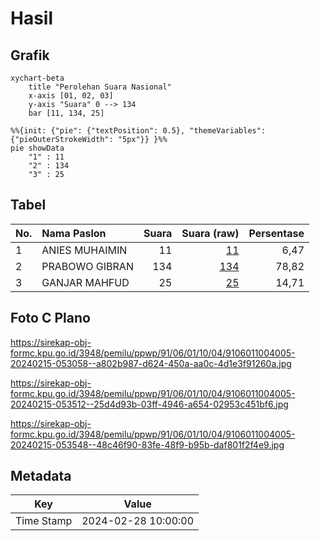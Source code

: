 # Hasil

## Grafik

```mermaid
xychart-beta
    title "Perolehan Suara Nasional"
    x-axis [01, 02, 03]
    y-axis "Suara" 0 --> 134
    bar [11, 134, 25]
```

```mermaid
%%{init: {"pie": {"textPosition": 0.5}, "themeVariables": {"pieOuterStrokeWidth": "5px"}} }%%
pie showData
    "1" : 11
    "2" : 134
    "3" : 25
```

## Tabel

| No. | Nama Paslon    | Suara | Suara (raw) | Persentase |
|:--- |:-------------- | -----:| -----------:| ----------:|
| 1   | ANIES MUHAIMIN | 11    | [11][p-1]   | 6,47       |
| 2   | PRABOWO GIBRAN | 134   | [134][p-2]  | 78,82      |
| 3   | GANJAR MAHFUD  | 25    | [25][p-3]   | 14,71      |


[p-1]: https://github.com/gigit-pemilu/pemilu-2024/blob/main/pilpres/hitung-suara/sub/91-papua/sub/06-biak-numfor/sub/01-biak-kota/sub/1004-burokup/sub/005-tps/sub/paslon-1.txt
[p-2]: https://github.com/gigit-pemilu/pemilu-2024/blob/main/pilpres/hitung-suara/sub/91-papua/sub/06-biak-numfor/sub/01-biak-kota/sub/1004-burokup/sub/005-tps/sub/paslon-2.txt
[p-3]: https://github.com/gigit-pemilu/pemilu-2024/blob/main/pilpres/hitung-suara/sub/91-papua/sub/06-biak-numfor/sub/01-biak-kota/sub/1004-burokup/sub/005-tps/sub/paslon-3.txt

## Foto C Plano

https://sirekap-obj-formc.kpu.go.id/3948/pemilu/ppwp/91/06/01/10/04/9106011004005-20240215-053058--a802b987-d624-450a-aa0c-4d1e3f91260a.jpg

https://sirekap-obj-formc.kpu.go.id/3948/pemilu/ppwp/91/06/01/10/04/9106011004005-20240215-053512--25d4d93b-03ff-4946-a654-02953c451bf6.jpg

https://sirekap-obj-formc.kpu.go.id/3948/pemilu/ppwp/91/06/01/10/04/9106011004005-20240215-053548--48c46f90-83fe-48f9-b95b-daf801f2f4e9.jpg


## Metadata

| Key        | Value               |
| ---------- | ------------------- |
| Time Stamp | 2024-02-28 10:00:00 |



